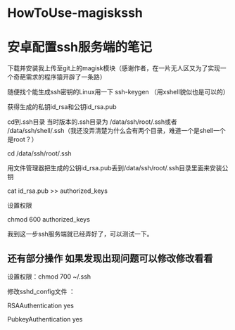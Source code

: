 # HowToUse-magiskssh

# 安卓配置ssh服务端的笔记

下载并安装我上传至git上的magisk模块（感谢作者，在一片无人区又为了实现一个奇葩需求的程序猿开辟了一条路）

随便找个能生成ssh密钥的Linux用一下 ssh-keygen （用xshell貌似也是可以的）

获得生成的私钥id_rsa和公钥id_rsa.pub

cd到.ssh目录 当时版本的.ssh目录为 /data/ssh/root/.ssh或者 /data/ssh/shell/.ssh（我还没弄清楚为什么会有两个目录，难道一个是shell一个是root？）

cd /data/ssh/root/.ssh

用文件管理器把生成的公钥id_rsa.pub丢到/data/ssh/root/.ssh目录里面来安装公钥

cat id_rsa.pub >> authorized_keys

设置权限

chmod 600 authorized_keys

我到这一步ssh服务端就已经弄好了，可以测试一下。

## 还有部分操作 如果发现出现问题可以修改修改看看

设置权限：chmod 700 ~/.ssh

修改sshd_config文件 ：

RSAAuthentication yes 

PubkeyAuthentication yes

